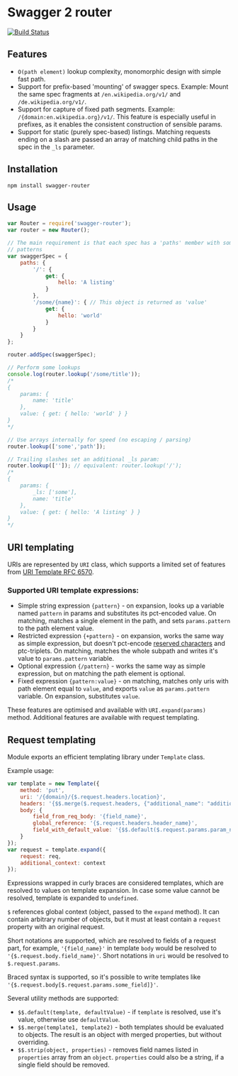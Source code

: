 # Swagger 2 router
[![Build
Status](https://travis-ci.org/wikimedia/swagger-router.svg?branch=master)](https://travis-ci.org/wikimedia/swagger-router)

## Features
- `O(path element)` lookup complexity, monomorphic design with simple fast path.
- Support for prefix-based 'mounting' of swagger specs. Example: Mount the
    same spec fragments at `/en.wikipedia.org/v1/` and
    `/de.wikipedia.org/v1/`.
- Support for capture of fixed path segments. Example:
    `/{domain:en.wikipedia.org}/v1/`. This feature is especially useful in
    prefixes, as it enables the consistent construction of sensible params.
- Support for static (purely spec-based) listings. Matching requests ending on
    a slash are passed an array of matching child paths in the spec in the
    `_ls` parameter.

## Installation
`npm install swagger-router`

## Usage
```javascript
var Router = require('swagger-router');
var router = new Router();

// The main requirement is that each spec has a 'paths' member with some URL
// patterns
var swaggerSpec = {
    paths: {
        '/': {
            get: {
                hello: 'A listing'
            }
        },
        '/some/{name}': { // This object is returned as 'value'
            get: {
                hello: 'world'
            }
        }
    }
};

router.addSpec(swaggerSpec);

// Perform some lookups
console.log(router.lookup('/some/title'));
/* 
{
    params: {
        name: 'title'
    },
    value: { get: { hello: 'world' } }
}
*/

// Use arrays internally for speed (no escaping / parsing)
router.lookup(['some','path']);

// Trailing slashes set an additional _ls param:
router.lookup(['']); // equivalent: router.lookup('/'); 
/*
{
    params: {
        _ls: ['some'],
        name: 'title'
    },
    value: { get: { hello: 'A listing' } }
}
*/

```
## URI templating

URIs are represented by `URI` class, which supports a limited set of features
from [URI Template RFC 6570](http://tools.ietf.org/html/rfc6570). 

### Supported URI template expressions:
- Simple string expression `{pattern}` - on expansion, looks up a variable named `pattern` in params
  and substitutes its pct-encoded value. On matching, matches a single element in the path, and
  sets `params.pattern` to the path element value. 
- Restricted expression `{+pattern}` - on expansion, works the same way as simple expression, but doesn't
  pct-encode [reserved characters](http://tools.ietf.org/html/rfc3986#section-2.2) and ptc-triplets.
  On matching, matches the whole subpath and writes it's value to `params.pattern` variable.
- Optional expression `{/pattern}` - works the same way as simple expression, but on matching the path 
  element is optional.
- Fixed expression `{pattern:value}` - on matching, matches only uris with path element equal to `value`,
  and exports `value` as `params.pattern` variable. On expansion, substitutes `value`.

These features are optimised and available with `URI.expand(params)` method. Additional features
are available with request templating.

## Request templating

Module exports an efficient templating library under `Template` class.

Example usage:
```javascript
var template = new Template({
    method: 'put',
    uri: '/{domain}/{$.request.headers.location}',
    headers: '{$$.merge($.request.headers, {"additional_name": "additional_value"})}'
    body: {
        field_from_req_body: '{field_name}',
        global_reference: '{$.request.headers.header_name}',
        field_with_default_value: '{$$.default($.request.params.param_name, "defaultValue")}'       
    }
});
var request = template.expand({
    request: req,
    additional_context: context
});
```

Expressions wrapped in curly braces are considered templates, which are resolved to values
on template expansion. In case some value cannot be resolved, template is expanded to `undefined`.

`$` references global context (object, passed to the `expand` method). It can contain arbitrary number of objects,
but it must at least contain a `request` property with an original request. 

Short notations are supported, which are resolved to fields of a request part, for example, 
`'{field_name}'` in template `body` would be resolved to `'{$.request.body.field_name}'`. 
Short notations in `uri` would be resolved to `$.request.params`.

Braced syntax is supported, so it's possible to write templates like `'{$.request.body[$.request.params.some_field]}'`.

Several utility methods are supported:
- `$$.default(template, defaultValue)` - if `template` is resolved, use it's value, otherwise use `defaultValue`.
- `$$.merge(template1, template2)` - both templates should be evaluated to objects. The result is an object
   with merged properties, but without overriding.
- `$$.strip(object, properties)` - removes field names listed in `properties` array from an `object`. `properties`
   could also be a string, if a single field should be removed.
